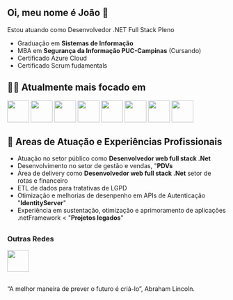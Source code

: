 ## Oi, meu nome é João 👋

<!--
**joaotadei/joaotadei** is a ✨ _special_ ✨ repository because its `README.md` (this file) appears on your GitHub profile.

Here are some ideas to get you started:

- 🔭 I’m currently working on ...
- 🌱 I’m currently learning ...
- 👯 I’m looking to collaborate on ...
- 🤔 I’m looking for help with ...
- 💬 Ask me about ...
- 📫 How to reach me: ...
- 😄 Pronouns: ...
- ⚡ Fun fact: ...
-->

Estou atuando como Desenvolvedor .NET Full Stack Pleno

- Graduação em **Sistemas de Informação**
- MBA em **Segurança da Informação PUC-Campinas** (Cursando)
- Certificado Azure Cloud
- Certificado Scrum fudamentals

## 🧑‍💻 Atualmente mais focado em

<div display='inline'>
  <img width='50' height='50' src="https://cdn.jsdelivr.net/gh/devicons/devicon@latest/icons/csharp/csharp-original.svg" />
  <img width='50' height='50' src="https://cdn.jsdelivr.net/gh/devicons/devicon@latest/icons/dotnetcore/dotnetcore-original.svg" />        
  <img width='50' height='50' src="https://cdn.jsdelivr.net/gh/devicons/devicon@latest/icons/dot-net/dot-net-original.svg" />
  <img width='50' height='50' src="https://cdn.jsdelivr.net/gh/devicons/devicon@latest/icons/microsoftsqlserver/microsoftsqlserver-plain-wordmark.svg" />
  <img width='50' height='50' src="https://cdn.jsdelivr.net/gh/devicons/devicon@latest/icons/react/react-original-wordmark.svg" />
  <img width='50' height='50' src="https://cdn.jsdelivr.net/gh/devicons/devicon@latest/icons/typescript/typescript-original.svg" />
  <img width='50' height='50' src="https://cdn.jsdelivr.net/gh/devicons/devicon@latest/icons/azure/azure-original-wordmark.svg" />        
  <img width='50' height='50' src="https://cdn.jsdelivr.net/gh/devicons/devicon@latest/icons/amazonwebservices/amazonwebservices-original-wordmark.svg" />
</div>

## 📌 Areas de Atuação e Experiências Profissionais

- Atuação no setor público como **Desenvolvedor web full stack .Net**
- Desenvolvimento no setor de gestão e vendas, "**PDVs**
- Área de delivery como **Desenvolvedor web full stack .Net** setor de rotas e financeiro
- ETL de dados para tratativas de LGPD
- Otimização e melhorias de desenpenho em APIs de Autenticação "**IdentityServer**"
- Experiência em sustentação, otimização e aprimoramento de aplicações .netFramework < "**Projetos legados**"

##

### Outras Redes
<a href='https://linkedin.com/in/joão-vitor-tadei-67930119b'>
  <img width='50' height='50' src="https://cdn.jsdelivr.net/gh/devicons/devicon@latest/icons/linkedin/linkedin-original.svg" />
</a>

##

“A melhor maneira de prever o futuro é criá-lo”, Abraham Lincoln.
